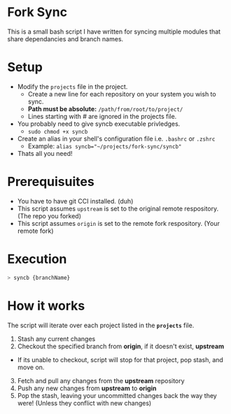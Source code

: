 # Fork Sync
This is a small bash script I have written for syncing multiple modules that share dependancies and branch names.

# Setup
* Modify the `projects` file in the project.
  * Create a new line for each repository on your system you wish to sync.
  * __Path must be absolute:__ `/path/from/root/to/project/`
  * Lines starting with # are ignored in the projects file.
* You probably need to give syncb executable privledges.
  * `sudo chmod +x syncb`
* Create an alias in your shell's configuration file i.e. `.bashrc` or `.zshrc`
  * Example: `alias syncb="~/projects/fork-sync/syncb"`
* Thats all you need!

# Prerequisuites
* You have to have git CCI installed. (duh)
* This script assumes `upstream` is set to the original remote respository. (The repo you forked)
* This script assumes `origin` is set to the remote fork respository. (Your remote fork)

# Execution
```bash
> syncb {branchName}
```

# How it works
The script will iterate over each project listed in the __`projects`__ file.
1. Stash any current changes
2. Checkout the specified branch from __origin__, if it doesn't exist, __upstream__
  * If its unable to checkout, script will stop for that project, pop stash, and move on.
3. Fetch and pull any changes from the __upstream__ repository
4. Push any new changes from __upstream__ to __origin__
5. Pop the stash, leaving your uncommitted changes back the way they were! (Unless they conflict with new changes)

